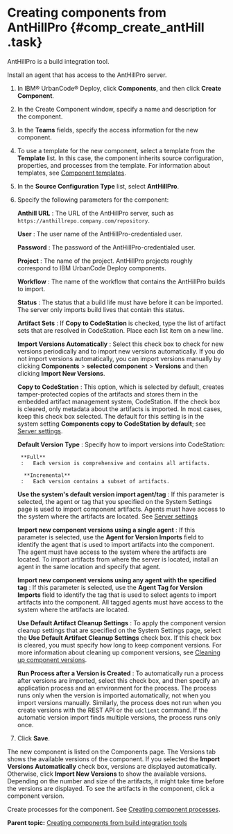 # Creating components from AntHillPro {#comp_create_antHill .task}

AntHillPro is a build integration tool.

Install an agent that has access to the AntHillPro server.

1.   In IBM® UrbanCode® Deploy, click **Components**, and then click **Create Component**. 
2.   In the Create Component window, specify a name and description for the component. 
3.  In the **Teams** fields, specify the access information for the new component.
4.  To use a template for the new component, select a template from the **Template** list. In this case, the component inherits source configuration, properties, and processes from the template. For information about templates, see [Component templates](comp_template.md).
5.   In the **Source Configuration Type** list, select **AntHillPro**. 
6.  Specify the following parameters for the component: 

     **Anthill URL**
     :   The URL of the AntHillPro server, such as `https://anthillrepo.company.com/repository`.

      **User**
     :   The user name of the AntHillPro-credentialed user.

      **Password**
     :   The password of the AntHillPro-credentialed user.

      **Project**
     :   The name of the project. AntHillPro projects roughly correspond to IBM UrbanCode Deploy components.

      **Workflow**
     :   The name of the workflow that contains the AntHillPro builds to import.

      **Status**
     :   The status that a build life must have before it can be imported. The server only imports build lives that contain this status.

      **Artifact Sets**
     :   If **Copy to CodeStation** is checked, type the list of artifact sets that are resolved in CodeStation. Place each list item on a new line.

      **Import Versions Automatically**
     :   Select this check box to check for new versions periodically and to import new versions automatically. If you do not import versions automatically, you can import versions manually by clicking **Components** \> **selected component** \> **Versions** and then clicking **Import New Versions**.

      **Copy to CodeStation**
     :   This option, which is selected by default, creates tamper-protected copies of the artifacts and stores them in the embedded artifact management system, CodeStation. If the check box is cleared, only metadata about the artifacts is imported. In most cases, keep this check box selected. The default for this setting is in the system setting **Components copy to CodeStation by default**; see [Server settings](../../com.ibm.udeploy.admin.doc/topics/settings_system.md).

      **Default Version Type**
     :   Specify how to import versions into CodeStation:

         **Full**
         :   Each version is comprehensive and contains all artifacts.

          **Incremental**
         :   Each version contains a subset of artifacts.

       **Use the system's default version import agent/tag**
     :   If this parameter is selected, the agent or tag that you specified on the System Settings page is used to import component artifacts. Agents must have access to the system where the artifacts are located. See [Server settings](../../com.ibm.udeploy.admin.doc/topics/settings_system.md)

      **Import new component versions using a single agent**
     :   If this parameter is selected, use the **Agent for Version Imports** field to identify the agent that is used to import artifacts into the component. The agent must have access to the system where the artifacts are located. To import artifacts from where the server is located, install an agent in the same location and specify that agent.

      **Import new component versions using any agent with the specified tag**
     :   If this parameter is selected, use the **Agent Tag for Version Imports** field to identify the tag that is used to select agents to import artifacts into the component. All tagged agents must have access to the system where the artifacts are located.

      **Use Default Artifact Cleanup Settings**
     :   To apply the component version cleanup settings that are specified on the System Settings page, select the **Use Default Artifact Cleanup Settings** check box. If this check box is cleared, you must specify how long to keep component versions. For more information about cleaning up component versions, see [Cleaning up component versions](settings_system_preview.md).

      **Run Process after a Version is Created**
     :   To automatically run a process after versions are imported, select this check box, and then specify an application process and an environment for the process. The process runs only when the version is imported automatically, not when you import versions manually. Similarly, the process does not run when you create versions with the REST API or the `udclient` command. If the automatic version import finds multiple versions, the process runs only once.

 7.  Click **Save**.

The new component is listed on the Components page. The Versions tab shows the available versions of the component. If you selected the **Import Versions Automatically** check box, versions are displayed automatically. Otherwise, click **Import New Versions** to show the available versions. Depending on the number and size of the artifacts, it might take time before the versions are displayed. To see the artifacts in the component, click a component version.

Create processes for the component. See [Creating component processes](comp_process_configure.md).

**Parent topic:** [Creating components from build integration tools](../topics/comp_create_buildTools.md)

